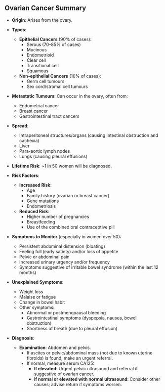 ## Ovarian Cancer Summary

- **Origin**: Arises from the ovary.
  
- **Types**:
  - **Epithelial Cancers** (90% of cases):
    - Serous (70–85% of cases)
    - Mucinous
    - Endometrioid
    - Clear cell
    - Transitional cell
    - Squamous
  - **Non-epithelial Cancers** (10% of cases):
    - Germ cell tumours
    - Sex cord/stromal cell tumours

- **Metastatic Tumours**: Can occur in the ovary, often from:
  - Endometrial cancer
  - Breast cancer
  - Gastrointestinal tract cancers

- **Spread**: 
  - Intraperitoneal structures/organs (causing intestinal obstruction and cachexia)
  - Liver
  - Para-aortic lymph nodes
  - Lungs (causing pleural effusions)

- **Lifetime Risk**: ~1 in 50 women will be diagnosed.

- **Risk Factors**:
  - **Increased Risk**:
    - Age
    - Family history (ovarian or breast cancer)
    - Gene mutations
    - Endometriosis
  - **Reduced Risk**:
    - Higher number of pregnancies
    - Breastfeeding
    - Use of the combined oral contraceptive pill

- **Symptoms to Monitor** (especially in women over 50):
  - Persistent abdominal distension (bloating)
  - Feeling full (early satiety) and/or loss of appetite
  - Pelvic or abdominal pain
  - Increased urinary urgency and/or frequency
  - Symptoms suggestive of irritable bowel syndrome (within the last 12 months)

- **Unexplained Symptoms**:
  - Weight loss
  - Malaise or fatigue
  - Change in bowel habit
  - Other symptoms:
    - Abnormal or postmenopausal bleeding
    - Gastrointestinal symptoms (dyspepsia, nausea, bowel obstruction)
    - Shortness of breath (due to pleural effusion)

- **Diagnosis**:
  - **Examination**: Abdomen and pelvis.
    - If ascites or pelvic/abdominal mass (not due to known uterine fibroids) is found, make an urgent referral.
    - If normal, measure serum CA125:
      - **If elevated**: Urgent pelvic ultrasound and referral if suggestive of ovarian cancer.
      - **If normal or elevated with normal ultrasound**: Consider other causes; advise return if symptoms worsen.
